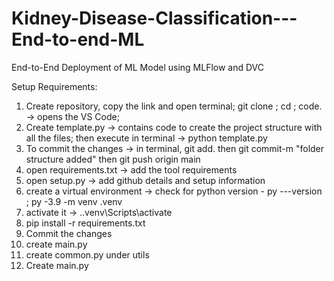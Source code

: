# Kidney-Disease-Classification---End-to-end-ML
End-to-End Deployment of ML Model using MLFlow and DVC

Setup Requirements:


1) Create repository, copy the link and open terminal; git clone <paste the link>; cd <Project folder name>; code<space>. -> opens the VS Code;
2) Create template.py -> contains code to create the project structure with all the files; then execute in terminal -> python template.py
3) To commit the changes -> in terminal, git add<space>.   then git commit<space>-m "folder structure added"  then git push origin main
4) open requirements.txt -> add the tool requirements
5) open setup.py -> add github details and setup information
6) create a virtual environment -> check for python version -  py ---version ; py -3.9 -m venv .venv
7) activate it -> .\.venv\Scripts\activate
8) pip install -r requirements.txt
9) Commit the changes
10) create main.py
11) create common.py under utils
12) Create main.py
